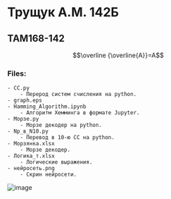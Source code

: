 # Трущук А.М. 142Б
## TAM168-142
$$\overline {\overline{A}}=A$$
### Files:
    - CC.py
        - Перерод систем счисления на python.
    - graph.eps
    - Hamming_Algorithm.ipynb
        - Алгоритм Хемминга в формате Jupyter.
    - Морзе.py
        - Морзе декодер на python.
    - Np_в_N10.py
        - Перевод в 10-ю СС на python.
    - Морзянка.xlsx
        - Морзе декодер.
    - Логика_т.xlsx
        - Логические выражения.
    - нейросеть.png
        - Скрин нейросети.
![image](https://ru-static.z-dn.net/files/df4/a4ff8957afd514d647566397fc7d7536.png)
    
    

